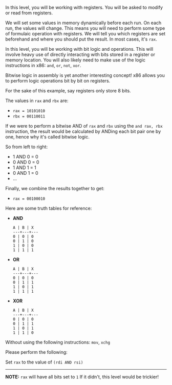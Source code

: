 In this level, you will be working with registers. You will be asked to modify or read from registers.

We will set some values in memory dynamically before each run. On each run, the values will change. This means you will need to perform some type of formulaic operation with registers. We will tell you which registers are set beforehand and where you should put the result. In most cases, it's `rax`.

In this level, you will be working with bit logic and operations. This will involve heavy use of directly interacting with bits stored in a register or memory location. You will also likely need to make use of the logic instructions in x86: `and`, `or`, `not`, `xor`.

Bitwise logic in assembly is yet another interesting concept! x86 allows you to perform logic operations bit by bit on registers.

For the sake of this example, say registers only store 8 bits.

The values in `rax` and `rbx` are:
- `rax = 10101010`
- `rbx = 00110011`

If we were to perform a bitwise AND of `rax` and `rbx` using the `and rax, rbx` instruction, the result would be calculated by ANDing each bit pair one by one, hence why it's called bitwise logic.

So from left to right:
- 1 AND 0 = 0
- 0 AND 0 = 0
- 1 AND 1 = 1
- 0 AND 1 = 0
- ...

Finally, we combine the results together to get:
- `rax = 00100010`

Here are some truth tables for reference:

- **AND**
  ```
  A | B | X
  ---+---+---
  0 | 0 | 0
  0 | 1 | 0
  1 | 0 | 0
  1 | 1 | 1
  ```

- **OR**
  ```
  A | B | X
  ---+---+---
  0 | 0 | 0
  0 | 1 | 1
  1 | 0 | 1
  1 | 1 | 1
  ```

- **XOR**
  ```
  A | B | X
  ---+---+---
  0 | 0 | 0
  0 | 1 | 1
  1 | 0 | 1
  1 | 1 | 0
  ```

Without using the following instructions: `mov`, `xchg`

Please perform the following:

Set `rax` to the value of `(rdi AND rsi)`

----
**NOTE:**
`rax` will have all bits set to `1`
If it didn't, this level would be trickier!
